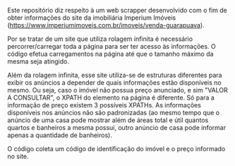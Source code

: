 Este repositório diz respeito à um web scrapper desenvolvido com o fim de obter informações do site da imobiliária Imperium Imóveis (https://www.imperiumimoveis.com.br/imoveis/venda-guarapuava).

Por se tratar de um site que utiliza rolagem infinita é necessário percorrer/carregar toda a página para ser ter acesso às informações.
O código efetua carregamentos na página até que o tamanho máximo da mesma seja atingido.

Além da rolagem infinita, esse site utiliza-se de estruturas diferentes para exibir os anúncios a depender de quais informações estão disponíveis no mesmo. Ou seja, caso o imóvel não possua preço anunciado, e sim "VALOR A CONSULTAR", o XPATH do elemento na página é diferente. Só para a informação de preço existem 3 possíveis XPATHs. As informações disponíveis nos anúncios não são padronizadas (ao mesmo tempo que o anúncio de uma casa pode mostrar além de áreas total e útil quantos quartos e banheiros a mesma possui, outro anúncio de casa pode informar apenas a quantidade de banheiros).

O código coleta um código de identificação do imóvel e o preço informado no site.
